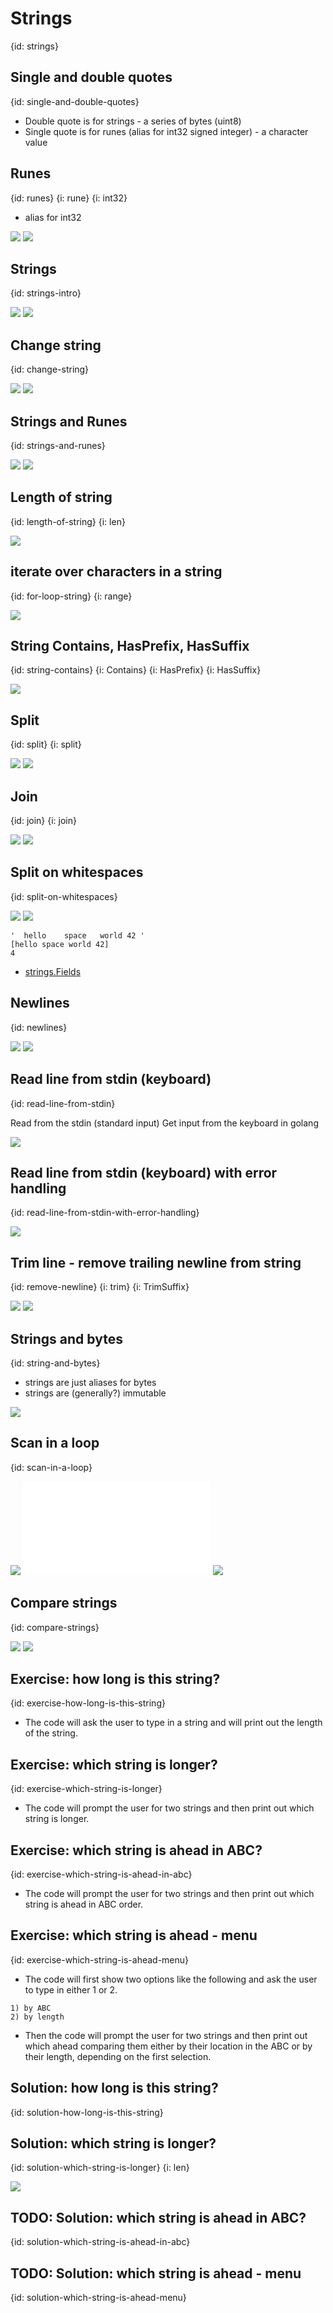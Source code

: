 # Strings
{id: strings}


## Single and double quotes
{id: single-and-double-quotes}

* Double quote is for strings - a series of bytes (uint8)
* Single quote is for runes (alias for int32 signed integer) - a character value


## Runes
{id: runes}
{i: rune}
{i: int32}

* alias for int32

![](examples/rune/rune.go)
![](examples/rune/rune.out)

## Strings
{id: strings-intro}

![](examples/strings/strings.go)
![](examples/strings/strings.out)

## Change string
{id: change-string}

![](examples/change-string/change_string.go)
![](examples/change-string/change_string.out)


## Strings and Runes
{id: strings-and-runes}

![](examples/string-rune/string_rune.go)
![](examples/string-rune/string_rune.out)


## Length of string
{id: length-of-string}
{i: len}

![](examples/string-length/string_length.go)

## iterate over characters in a string
{id: for-loop-string}
{i: range}

![](examples/loop-string/loop_string.go)

## String Contains, HasPrefix, HasSuffix
{id: string-contains}
{i: Contains}
{i: HasPrefix}
{i: HasSuffix}


![](examples/suffix-prefix/suffix_prefix.go)


## Split
{id: split}
{i: split}

![](examples/split/split.go)
![](examples/split/split.out)

## Join
{id: join}
{i: join}

![](examples/join/join.go)
![](examples/join/join.out)

## Split on whitespaces
{id: split-on-whitespaces}


![](examples/split-on-whitespace/split_on_whitespace.go)
![](examples/split-on-whitespace/split_on_whitespace.out)

```
'  hello    space   world 42 '
[hello space world 42]
4
```

* [strings.Fields](https://golang.org/pkg/strings/#Fields)


## Newlines
{id: newlines}

![](examples/newlines/newlines.go)
![](examples/newlines/newlines.out)


## Read line from stdin (keyboard)
{id: read-line-from-stdin}

Read from the stdin (standard input) Get input from the keyboard in golang

![](examples/read-from-stdin/read_from_stdin.go)

## Read line from stdin (keyboard) with error handling
{id: read-line-from-stdin-with-error-handling}

![](examples/read-from-stdin-with-error-handling/read_from_stdin_with_error_handling.go)

## Trim line - remove trailing newline from string
{id: remove-newline}
{i: trim}
{i: TrimSuffix}

![](examples/trim-newline/trim.go)
![](examples/trim-newline/trim.out)


## Strings and bytes
{id: string-and-bytes}

* strings are just aliases for bytes
* strings are (generally?) immutable

![](examples/strings-bytes/strings_bytes.go)

## Scan in a loop
{id: scan-in-a-loop}

![](examples/scan-in-loop/scan_in_loop.go)
![](examples/scan-in-loop/scan_in_loop.in)
![](examples/scan-in-loop/scan_in_loop.out)

## Compare strings
{id: compare-strings}

![](examples/compare-strings/compare_strings.go)
![](examples/compare-strings/compare_strings.out)

## Exercise: how long is this string?
{id: exercise-how-long-is-this-string}

* The code will ask the user to type in a string and will print out the length of the string.

## Exercise: which string is longer?
{id: exercise-which-string-is-longer}

* The code will prompt the user for two strings and then print out which string is longer.

## Exercise: which string is ahead in ABC?
{id: exercise-which-string-is-ahead-in-abc}

* The code will prompt the user for two strings and then print out which string is ahead in ABC order.

## Exercise: which string is ahead - menu
{id: exercise-which-string-is-ahead-menu}

* The code will first show two options like the following and ask the user to type in either 1 or 2.

```
1) by ABC
2) by length
```

* Then the code will prompt the user for two strings and then print out which ahead comparing them either by their location in the ABC or by their length, depending on the first selection.

## Solution: how long is this string?
{id: solution-how-long-is-this-string}


## Solution: which string is longer?
{id: solution-which-string-is-longer}
{i: len}

![](examples/which-string-is-longer/which_string_is_longer.go)


## TODO: Solution: which string is ahead in ABC?
{id: solution-which-string-is-ahead-in-abc}


## TODO: Solution: which string is ahead - menu
{id: solution-which-string-is-ahead-menu}

